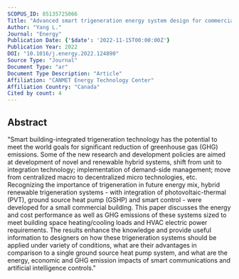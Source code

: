 ```yaml
---
SCOPUS_ID: 85135725066
Title: "Advanced smart trigeneration energy system design for commercial building applications – Energy and cost performance analyses"
Author: "Yang L."
Journal: "Energy"
Publication Date: {'$date': '2022-11-15T00:00:00Z'}
Publication Year: 2022
DOI: "10.1016/j.energy.2022.124890"
Source Type: "Journal"
Document Type: "ar"
Document Type Description: "Article"
Affiliation: "CANMET Energy Technology Center"
Affiliation Country: "Canada"
Cited by count: 4
---
```


## Abstract
"Smart building-integrated trigeneration technology has the potential to meet the world goals for significant reduction of greenhouse gas (GHG) emissions. Some of the new research and development policies are aimed at development of novel and renewable hybrid systems, shift from unit to integration technology; implementation of demand-side management; move from centralized macro to decentralized micro technologies, etc. Recognizing the importance of trigeneration in future energy mix, hybrid renewable trigeneration systems - with integration of photovoltaic-thermal (PVT), ground source heat pump (GSHP) and smart control - were developed for a small commercial building. This paper discusses the energy and cost performance as well as GHG emissions of these systems sized to meet building space heating/cooling loads and HVAC electric power requirements. The results enhance the knowledge and provide useful information to designers on how these trigeneration systems should be applied under variety of conditions, what are their advantages in comparison to a single ground source heat pump system, and what are the energy, economic and GHG emission impacts of smart communications and artificial intelligence controls."
